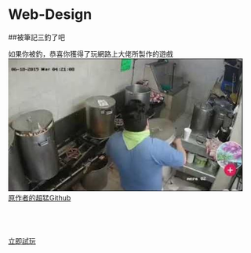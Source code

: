 # Web-Design

##被筆記三釣了吧

如果你被釣，恭喜你獲得了玩網路上大佬所製作的遊戲<br>
![THE 釣](preview.jpg "火鍋")  
[原作者的超猛Github](https://github.com/rogeraabbccdd/AsiaGodTone-Hotpot-Game.git)
<br>
<br>
<br>
<br>
<br>
[立即試玩](https://rogeraabbccdd.github.io/AsiaGodTone-Hotpot-Game/)
